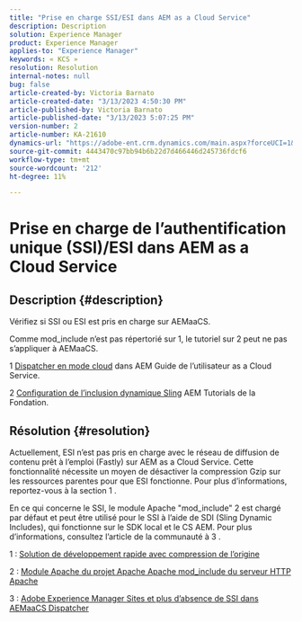 ```yaml
---
title: "Prise en charge SSI/ESI dans AEM as a Cloud Service"
description: Description
solution: Experience Manager
product: Experience Manager
applies-to: "Experience Manager"
keywords: « KCS »
resolution: Resolution
internal-notes: null
bug: false
article-created-by: Victoria Barnato
article-created-date: "3/13/2023 4:50:30 PM"
article-published-by: Victoria Barnato
article-published-date: "3/13/2023 5:07:25 PM"
version-number: 2
article-number: KA-21610
dynamics-url: "https://adobe-ent.crm.dynamics.com/main.aspx?forceUCI=1&pagetype=entityrecord&etn=knowledgearticle&id=12a61729-bfc1-ed11-83ff-6045bd006079"
source-git-commit: 4443470c97bb94b6b22d7d466446d245736fdcf6
workflow-type: tm+mt
source-wordcount: '212'
ht-degree: 11%

---
```


# Prise en charge de l’authentification unique (SSI)/ESI dans AEM as a Cloud Service

## Description {#description}


Vérifiez si SSI ou ESI est pris en charge sur AEMaaCS.

Comme mod_include n’est pas répertorié sur 1, le tutoriel sur 2 peut ne pas s’appliquer à AEMaaCS.

1 [Dispatcher en mode cloud](https://experienceleague.adobe.com/docs/experience-manager-cloud-service/content/implementing/content-delivery/disp-overview.html?lang=fr) dans AEM Guide de l’utilisateur as a Cloud Service.

2 [Configuration de l’inclusion dynamique Sling](https://experienceleague.adobe.com/docs/experience-manager-learn/foundation/development/set-up-sling-dynamic-include.html?lang=fr) AEM Tutorials de la Fondation.




## Résolution {#resolution}


Actuellement, ESI n’est pas pris en charge avec le réseau de diffusion de contenu prêt à l’emploi (Fastly) sur AEM as a Cloud Service. Cette fonctionnalité nécessite un moyen de désactiver la compression Gzip sur les ressources parentes pour que ESI fonctionne. Pour plus d’informations, reportez-vous à la section 1 .

En ce qui concerne le SSI, le module Apache &quot;mod_include&quot; 2 est chargé par défaut et peut être utilisé pour le SSI à l’aide de SDI (Sling Dynamic Includes), qui fonctionne sur le SDK local et le CS AEM. Pour plus d’informations, consultez l’article de la communauté à 3 .

1 : [Solution de développement rapide avec compression de l’origine](https://developer.fastly.com/reference/vcl/statements/esi/#esi-with-origin-compression)

2 : [Module Apache du projet Apache Apache mod_include du serveur HTTP Apache](https://httpd.apache.org/docs/2.4/mod/mod_include.html)

3 : [Adobe Experience Manager Sites et plus d’absence de SSI dans AEMaaCS Dispatcher](https://experienceleaguecommunities.adobe.com/t5/adobe-experience-manager/lack-of-ssi-in-aemaacs-dispatcher/td-p/392044)
